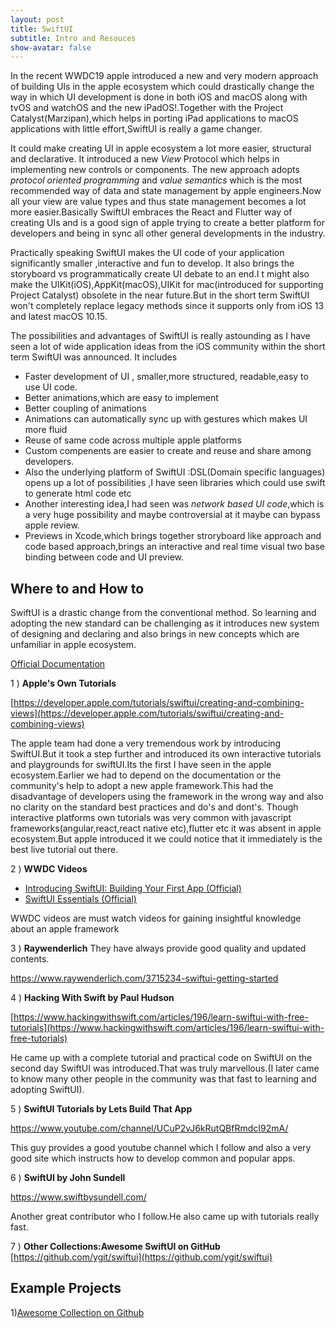 ```yaml
---
layout: post
title: SwiftUI
subtitle: Intro and Resouces
show-avatar: false
---
```


In the recent WWDC19 apple introduced a new and very modern approach of building UIs in the apple ecosystem which could drastically change the way in which UI development is done in both iOS and macOS along with tvOS and watchOS and the new iPadOS!.Together with the Project Catalyst(Marzipan),which helps in porting iPad applications to macOS applications with little effort,SwiftUI is really a game changer.

It could make creating UI in apple ecosystem a lot more easier, structural and declarative. It introduced a new *View* Protocol which helps in implementing new controls or components. The new approach adopts *protocol oriented programming* and *value semantics* which is the most recommended way of data and state management by apple engineers.Now all your view are value types and thus state management becomes a lot more easier.Basically SwiftUI embraces the React and Flutter way of creating UIs and is a good sign of apple trying to create a better platform for developers and being in sync all other general developments in the industry.

Practically speaking SwiftUI makes the UI code of your application significantly smaller ,interactive and fun to develop. It also brings the storyboard vs programmatically create  UI debate to an end.I t might also make the UIKit(iOS),AppKit(macOS),UIKit for mac(introduced for supporting Project Catalyst) obsolete in the near future.But in the short term SwiftUI won't completely replace legacy methods since it supports only from iOS 13 and latest macOS 10.15.

The possibilities and advantages of SwiftUI is really astounding as I have seen a lot of wide application ideas from the iOS community within the short term SwiftUI was announced. It includes 

 - Faster development of  UI , smaller,more structured, readable,easy to use UI code.
 - Better animations,which are easy to implement
 - Better coupling of animations
 - Animations can automatically sync up with gestures which makes UI more fluid
 - Reuse of same code across multiple apple platforms
 - Custom compenents are easier to create and reuse and share among developers.
 - Also the underlying platform of SwiftUI :DSL(Domain specific languages) opens up a lot of possibilities ,I have seen libraries which could use swift to generate html code etc
 - Another interesting idea,I had seen was *network based UI code*,which is a very huge possibility and maybe controversial at it maybe can bypass apple review.
 - Previews in Xcode,which brings together stroryboard like approach and code based approach,brings an interactive and real time visual two base binding between code and UI preview. 

## Where to and How to
SwiftUI is a drastic change from the conventional method. So learning and adopting the new standard can be challenging as it introduces new system of designing and declaring and also brings in new concepts which are unfamiliar in apple ecosystem.

[Official Documentation](https://developer.apple.com/documentation/swiftui#topics)

  1 ) **Apple's Own Tutorials**
 
 [https://developer.apple.com/tutorials/swiftui/creating-and-combining-views](https://developer.apple.com/tutorials/swiftui/creating-and-combining-views)

 The apple team had done a very tremendous work by introducing SwiftUI.But it took a step further and introduced its own interactive tutorials and playgrounds for swiftUI.Its the first I have seen in the apple ecosystem.Earlier we had to depend on the documentation or the community's help to adopt a new apple framework.This had the disadvantage of developers using the framework in the wrong way and also no clarity on the standard best practices and do's and dont's. Though interactive platforms own tutorials was very common with javascript frameworks(angular,react,react native etc),flutter etc it was absent in apple ecosystem.But apple introduced it we could notice that it immediately is the best live tutorial out there.

2 ) **WWDC Videos**

-   [Introducing SwiftUI: Building Your First App (Official)](https://developer.apple.com/videos/play/wwdc2019/204/)
-   [SwiftUI Essentials (Official)](https://developer.apple.com/videos/play/wwdc2019/216)

WWDC videos are must watch videos for gaining insightful knowledge about an apple framework

 3 ) **Raywenderlich**
 They have always provide good quality and updated contents.
 

 https://www.raywenderlich.com/3715234-swiftui-getting-started
 

4 ) **Hacking With Swift by Paul Hudson**

 [https://www.hackingwithswift.com/articles/196/learn-swiftui-with-free-tutorials](https://www.hackingwithswift.com/articles/196/learn-swiftui-with-free-tutorials)

He came up with a complete tutorial and practical code on SwiftUI on the second day SwiftUI was introduced.That was truly marvellous.(I later came to know many other people in the community was that fast to learning and adopting SwiftUI).

5 ) **SwiftUI Tutorials by Lets Build That App**

 https://www.youtube.com/channel/UCuP2vJ6kRutQBfRmdcI92mA/

This guy provides a good youtube channel which I follow and also a very good site which instructs how to develop common and popular apps.

6 ) **SwiftUI by John Sundell**

 https://www.swiftbysundell.com/

Another great contributor who I follow.He also came up with tutorials really fast.

7 ) **Other Collections:Awesome SwiftUI on GitHub** 
[https://github.com/ygit/swiftui](https://github.com/ygit/swiftui)

## Example Projects

1)[Awesome Collection on Github](https://github.com/ivanvorobei/SwiftUI)



 
 
  
 



